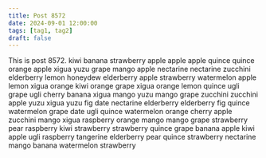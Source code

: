 ```yaml
---
title: Post 8572
date: 2024-09-01 12:00:00
tags: [tag1, tag2]
draft: false
---
```

This is post 8572.
kiwi
banana
strawberry
apple
apple
apple
quince
quince
orange
apple
xigua
yuzu
grape
mango
apple
nectarine
nectarine
zucchini
elderberry
lemon
honeydew
elderberry
apple
strawberry
watermelon
apple
lemon
xigua
orange
kiwi
orange
grape
xigua
orange
lemon
quince
ugli
grape
ugli
cherry
banana
xigua
mango
yuzu
mango
grape
zucchini
zucchini
apple
yuzu
xigua
yuzu
fig
date
nectarine
elderberry
elderberry
fig
quince
watermelon
grape
date
ugli
quince
watermelon
orange
cherry
apple
zucchini
mango
xigua
raspberry
orange
mango
mango
grape
strawberry
pear
raspberry
kiwi
strawberry
strawberry
quince
grape
banana
apple
kiwi
apple
ugli
raspberry
tangerine
elderberry
pear
quince
strawberry
nectarine
mango
banana
watermelon
strawberry
